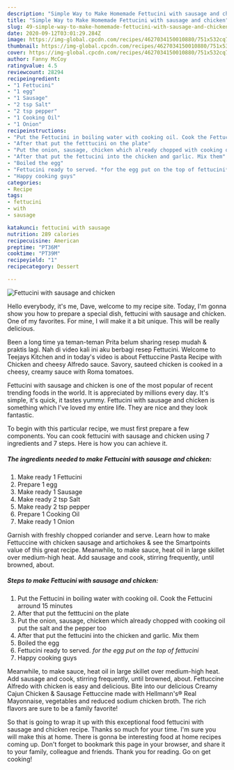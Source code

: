 ```yaml
---
description: "Simple Way to Make Homemade Fettucini with sausage and chicken"
title: "Simple Way to Make Homemade Fettucini with sausage and chicken"
slug: 49-simple-way-to-make-homemade-fettucini-with-sausage-and-chicken
date: 2020-09-12T03:01:29.284Z
image: https://img-global.cpcdn.com/recipes/4627034150010880/751x532cq70/fettucini-with-sausage-and-chicken-recipe-main-photo.jpg
thumbnail: https://img-global.cpcdn.com/recipes/4627034150010880/751x532cq70/fettucini-with-sausage-and-chicken-recipe-main-photo.jpg
cover: https://img-global.cpcdn.com/recipes/4627034150010880/751x532cq70/fettucini-with-sausage-and-chicken-recipe-main-photo.jpg
author: Fanny McCoy
ratingvalue: 4.5
reviewcount: 28294
recipeingredient:
- "1 Fettucini"
- "1 egg"
- "1 Sausage"
- "2 tsp Salt"
- "2 tsp pepper"
- "1 Cooking Oil"
- "1 Onion"
recipeinstructions:
- "Put the Fettucini in boiling water with cooking oil. Cook the Fettucini arround 15 minutes"
- "After that put the fetttucini on the plate"
- "Put the onion, sausage, chicken which already chopped with cooking oil put the salt and the pepper too"
- "After that put the fettucini into the chicken and garlic. Mix them"
- "Boiled the egg"
- "Fettucini ready to served. *for the egg put on the top of fettucini*"
- "Happy cooking guys"
categories:
- Recipe
tags:
- fettucini
- with
- sausage

katakunci: fettucini with sausage 
nutrition: 289 calories
recipecuisine: American
preptime: "PT36M"
cooktime: "PT39M"
recipeyield: "1"
recipecategory: Dessert

---
```



![Fettucini with sausage and chicken](https://img-global.cpcdn.com/recipes/4627034150010880/751x532cq70/fettucini-with-sausage-and-chicken-recipe-main-photo.jpg)

Hello everybody, it's me, Dave, welcome to my recipe site. Today, I'm gonna show you how to prepare a special dish, fettucini with sausage and chicken. One of my favorites. For mine, I will make it a bit unique. This will be really delicious.

Been a long time ya teman-teman Prita belum sharing resep mudah &amp; praktis lagi. Nah di video kali ini aku berbagi resep Fettucini. Welcome to Teejays Kitchen and in today&#39;s video is about Fettuccine Pasta Recipe with Chicken and cheesy Alfredo sauce. Savory, sauteed chicken is cooked in a cheesy, creamy sauce with Roma tomatoes.

Fettucini with sausage and chicken is one of the most popular of recent trending foods in the world. It is appreciated by millions every day. It's simple, it's quick, it tastes yummy. Fettucini with sausage and chicken is something which I've loved my entire life. They are nice and they look fantastic.


To begin with this particular recipe, we must first prepare a few components. You can cook fettucini with sausage and chicken using 7 ingredients and 7 steps. Here is how you can achieve it.

<!--inarticleads1-->

##### The ingredients needed to make Fettucini with sausage and chicken:

1. Make ready 1 Fettucini
1. Prepare 1 egg
1. Make ready 1 Sausage
1. Make ready 2 tsp Salt
1. Make ready 2 tsp pepper
1. Prepare 1 Cooking Oil
1. Make ready 1 Onion


Garnish with freshly chopped coriander and serve. Learn how to make Fettuccine with chicken sausage and artichokes &amp; see the Smartpoints value of this great recipe. Meanwhile, to make sauce, heat oil in large skillet over medium-high heat. Add sausage and cook, stirring frequently, until browned, about. 

<!--inarticleads2-->

##### Steps to make Fettucini with sausage and chicken:

1. Put the Fettucini in boiling water with cooking oil. Cook the Fettucini arround 15 minutes
1. After that put the fetttucini on the plate
1. Put the onion, sausage, chicken which already chopped with cooking oil put the salt and the pepper too
1. After that put the fettucini into the chicken and garlic. Mix them
1. Boiled the egg
1. Fettucini ready to served. *for the egg put on the top of fettucini*
1. Happy cooking guys


Meanwhile, to make sauce, heat oil in large skillet over medium-high heat. Add sausage and cook, stirring frequently, until browned, about. Fettuccine Alfredo with chicken is easy and delicious. Bite into our delicious Creamy Cajun Chicken &amp; Sausage Fettuccine made with Hellmann&#39;s® Real Mayonnaise, vegetables and reduced sodium chicken broth. The rich flavors are sure to be a family favorite! 

So that is going to wrap it up with this exceptional food fettucini with sausage and chicken recipe. Thanks so much for your time. I'm sure you will make this at home. There is gonna be interesting food at home recipes coming up. Don't forget to bookmark this page in your browser, and share it to your family, colleague and friends. Thank you for reading. Go on get cooking!

